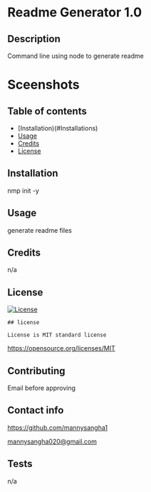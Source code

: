# Readme Generator 1.0

  ## Description 

  Command line using node to generate readme

  # Sceenshots

  ## Table of contents

  * [Installation)(#Installations)
  * [Usage](#Usage)
  * [Credits](#Credits)
  * [License](#License)

  ## Installation

  nmp init -y

  ## Usage

  generate readme files

 ## Credits

 n/a

 ## License

[![License](https://img.shields.io/badge/License%20-MIT-blue)](https://opensource.org/licenses/MIT)


    ## license

    License is MIT standard license

https://opensource.org/licenses/MIT

 ## Contributing

 Email before approving 

## Contact info

 https://github.com/mannysangha1


 mannysangha020@gmail.com

 ## Tests

 n/a





